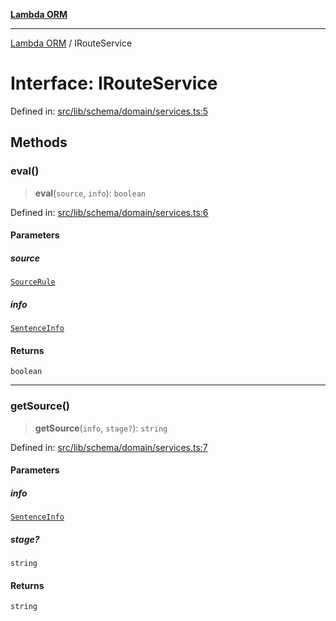 [**Lambda ORM**](../README.md)

***

[Lambda ORM](../README.md) / IRouteService

# Interface: IRouteService

Defined in: [src/lib/schema/domain/services.ts:5](https://github.com/lambda-orm/lambdaorm-base/blob/54d568062b637a6aed5442a048b140146d1f573b/src/lib/schema/domain/services.ts#L5)

## Methods

### eval()

> **eval**(`source`, `info`): `boolean`

Defined in: [src/lib/schema/domain/services.ts:6](https://github.com/lambda-orm/lambdaorm-base/blob/54d568062b637a6aed5442a048b140146d1f573b/src/lib/schema/domain/services.ts#L6)

#### Parameters

##### source

[`SourceRule`](SourceRule.md)

##### info

[`SentenceInfo`](SentenceInfo.md)

#### Returns

`boolean`

***

### getSource()

> **getSource**(`info`, `stage?`): `string`

Defined in: [src/lib/schema/domain/services.ts:7](https://github.com/lambda-orm/lambdaorm-base/blob/54d568062b637a6aed5442a048b140146d1f573b/src/lib/schema/domain/services.ts#L7)

#### Parameters

##### info

[`SentenceInfo`](SentenceInfo.md)

##### stage?

`string`

#### Returns

`string`
